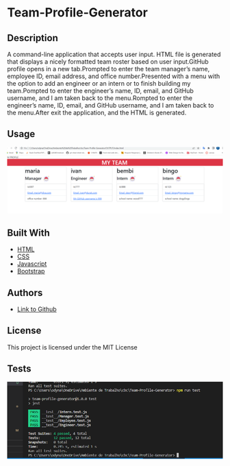 # Team-Profile-Generator
## Description
A command-line application that accepts user input. HTML file is generated that displays a nicely formatted team roster based on user input.GitHub profile opens in a new tab.Prompted to enter the team manager’s name, employee ID, email address, and office number.Presented with a menu with the option to add an engineer or an intern or to finish building my team.Pompted to enter the engineer’s name, ID, email, and GitHub username, and I am taken back to the menu.Rompted to enter the engineer’s name, ID, email, and GitHub username, and I am taken back to the menu.After exit the application, and the HTML is generated.

## Usage

 ![pageMyTeam](assets/img/myTeam.png)

## Built With

* [HTML](https://developer.mozilla.org/en-US/docs/Web/HTML)
* [CSS](https://developer.mozilla.org/en-US/docs/Web/CSS)
* [Javascript](https://developer.mozilla.org/en-US/docs/Web/JavaScript)
* [Bootstrap](https://maxcdn.bootstrapcdn.com)
  
## Authors

- [Link to Github](https://github.com/poucoLouco)


## License

This project is licensed under the MIT License 

## Tests

 ![testMyTeam](assets/img/test.png)